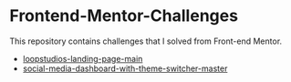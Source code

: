 # Frontend-Mentor-Challenges
This repository contains challenges that I solved from Front-end Mentor.

- [loopstudios-landing-page-main](https://github.com/suraj-py/Frontend-Mentor-Challenges/tree/master/loopstudios-landing-page-main)
- [social-media-dashboard-with-theme-switcher-master](https://github.com/suraj-py/Frontend-Mentor-Challenges/tree/master/social-media-dashboard-with-theme-switcher-master)

